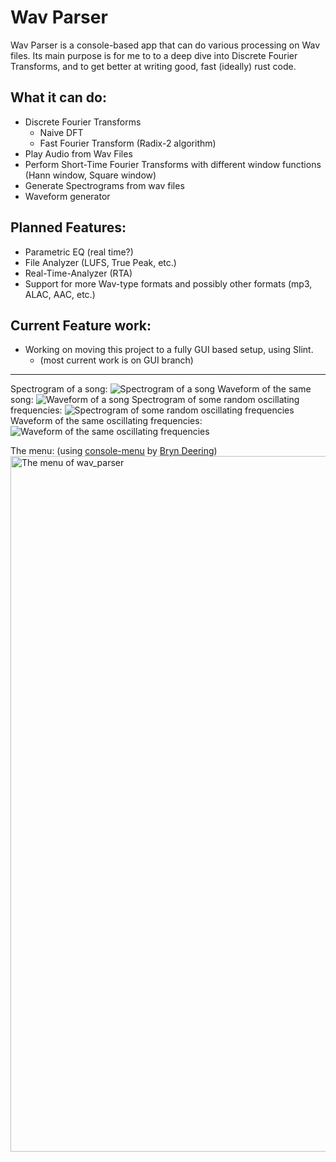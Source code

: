 # Wav Parser

Wav Parser is a console-based app that can do various processing on Wav files. Its main purpose is for me to to a deep dive into Discrete Fourier Transforms, and to get better at writing good, fast (ideally) rust code.

## What it can do:
* Discrete Fourier Transforms
    * Naive DFT
    * Fast Fourier Transform (Radix-2 algorithm)
* Play Audio from Wav Files
* Perform Short-Time Fourier Transforms with different window functions (Hann window, Square window)
* Generate Spectrograms from wav files
* Waveform generator

## Planned Features:
* Parametric EQ (real time?)
* File Analyzer (LUFS, True Peak, etc.)
* Real-Time-Analyzer (RTA)
* Support for more Wav-type formats and possibly other formats (mp3, ALAC, AAC, etc.)

## Current Feature work:
* Working on moving this project to a fully GUI based setup, using Slint.
   * (most current work is on GUI branch)

---

Spectrogram of a song:
![Spectrogram of a song](https://github.com/user-attachments/assets/eb9e5d96-d65a-440f-abde-c98774055e67)
Waveform of the same song:
![Waveform of a song](https://github.com/user-attachments/assets/09c471ac-299b-40bc-bc2a-6353cd6d70cf)
Spectrogram of some random oscillating frequencies:
![Spectrogram of some random oscillating frequencies](https://github.com/user-attachments/assets/4fed4616-fd85-4656-9cb4-2af9f1fbc74c)
Waveform of the same oscillating frequencies:
![Waveform of the same oscillating frequencies](https://github.com/user-attachments/assets/d57da608-e608-4482-bbbc-f5595f1e4025)


The menu: (using [console-menu](https://github.com/Bdeering1/console-menu) by [Bryn Deering](https://github.com/Bdeering1))
<img width="1113" alt="The menu of wav_parser" src="https://github.com/user-attachments/assets/035fd9ba-bff6-46b7-895a-3f5f76ad42af" />

